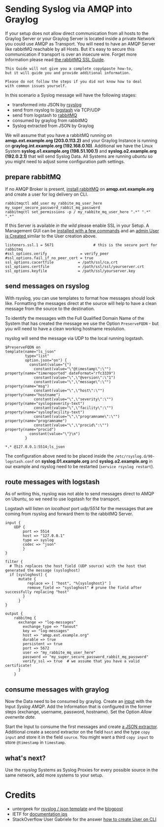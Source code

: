# Sending Syslog via AMQP into Graylog

If your setup does not allow direct communication from all hosts to the Graylog Server or your Graylog Server is located inside a private Network you could use AMQP as Transport. You will need to have an AMQP Server like rabbitMQ reachable by all Hosts. But it's easy to secure this communication if transport is over an insecure wire. Forget more Information please read [the rabbitMQ SSL Guide](https://www.rabbitmq.com/ssl.html).

```
This Guide will not give you a complete copy&paste how-to,
but it will guide you and provide additional information.

Please do not follow the steps if you did not know how to deal
with common issues yourself.   
```


In this scenario a Syslog message will have the following stages:

- transformed into JSON by [rsyslog](http://www.rsyslog.com)
- send from rsyslog to [logstash](https://www.elastic.co/products/logstash) via TCP/UDP
- send from logstash to [rabbitMQ](https://www.rabbitmq.com)
- consumed by graylog from rabbitMQ
- Syslog extracted from JSON by Graylog

We will assume that you have a rabbitMQ running on **amqp.ext.example.org (203.0.113.2)** and your Graylog Instance is running on **graylog.int.example.org (192.168.0.10)**. Additional we have the Linux System **syslog.o1.example.org (198.51.100.1)** and **syslog.o2.example.org (192.0.2.1)** that will send Syslog Data. All Systems are running *ubuntu* so you might need to adjust some configuration path settings.

## prepare rabbitMQ
If no AMQP Broker is present, [install rabbitMQ](https://www.rabbitmq.com/install-debian.html) on **amqp.ext.example.org** and create a user for log delivery on CLI.

```
rabbitmqctl add_user my_rabbite_mq_user_here my_super_secure_password_rabbit_mq_password
rabbitmqctl set_permissions -p / my_rabbite_mq_user_here ".*" ".*" ".*"
```

If this Server is available *in the wild* please enable SSL  in your Setup. A Management GUI can be [installed with a few commands](https://www.rabbitmq.com/management.html) and an [admin User is Created ](http://stackoverflow.com/questions/22850546/cant-access-rabbitmq-web-management-interface-after-fresh-install) similar to the User creation above.
```
listeners.ssl.1 = 5671                  # this is the secure port for rabbitmq
#ssl_options.verify               = verify_peer
#ssl_options.fail_if_no_peer_cert = true
ssl_options.cacertfile           = /path/ssl/ca.crt
ssl_options.certfile             = /path/ssl/ssl/yourserver.crt
ssl_options.keyfile              = /path/ssl/yourserver.key
```


## send messages on rsyslog
With rsyslog, you can use templates to format how messages should look like. Formatting the messages direct at the source will help to have a clean message from the source to the destination.

To identify the messages with the Full Qualified Domain Name of the System that has created the message we use the Option ``PreserveFQDN`` - but you will need to have a clean working hostname resolution.

rsyslog will send the message via UDP to the local running logstash.

```
$PreserveFQDN on
template(name="ls_json"
         type="list"
         option.json="on") {
           constant(value="{")
             constant(value="\"@timestamp\":\"")     property(name="timereported" dateFormat="rfc3339")
             constant(value="\",\"@version\":\"1")
             constant(value="\",\"message\":\"")     property(name="msg")
             constant(value="\",\"host\":\"")        property(name="hostname")
             constant(value="\",\"severity\":\"")    property(name="syslogseverity-text")
             constant(value="\",\"facility\":\"")    property(name="syslogfacility-text")
             constant(value="\",\"programname\":\"") property(name="programname")
             constant(value="\",\"procid\":\"")      property(name="procid")
           constant(value="\"}\n")
         }

*.* @127.0.0.1:5514;ls_json
```

The configuration above need to be placed inside the ``/etc/rsyslog.d/90-logstash.conf`` on **syslog.01.example.org** and **syslog.o2.example.org** in our example and rsyslog need to be restarted (``service rsyslog restart``).


## route messages with logstash
As of writing this, rsyslog was not able to send messages direct to AMQP on Ubuntu, so we need to use logstash for the transport.

Logstash will listen on *localhost* port *udp/5514* for the messages that are coming from rsyslog and forward them to the rabbitMQ Server.

```
input {
    UDP {
        port => 5514
        host => "127.0.0.1"
        type => syslog
        codec => "json"
        }
}

filter {
  # This replaces the host field (UDP source) with the host that generated the message (sysloghost)
  if [sysloghost] {
      mutate {
          replace => [ "host", "%{sysloghost}" ]
          remove_field => "sysloghost" # prune the field after successfully replacing "host"
        }
      }
}

output {
    rabbitmq {
      exchange => "log-messages"
        exchange_type => "fanout"
        key => "log-messages"
        host => "amqp.ext.example.org"
        durable => true
        persistent => true
        port => 5672
        user => "my_rabbite_mq_user_here"
        password => "my_super_secure_password_rabbit_mq_password"
        verify_ssl => true  # we assume that you have a valid certificate!
      }
    }
```

## consume messages with graylog
Now the Data need to be consumed by graylog. Create an [input](http://docs.graylog.org/en/2.0/pages/getting_started/config_input.html) with the Input *Syslog AMQP*. Add the Information that is configured in the former steps (exchange, username, password, hostname). Set the Option *Allow overwrite date*.

Start the Input to consume the first messages and create [a JSON extractor](http://docs.graylog.org/en/2.0/pages/extractors.html#using-the-json-extractor). Additional create a second extractor on the field `host` and the type `copy input` and store it in the field `source`. You might want a third `copy input` to store `@timestamp` in `timestamp`.

## what's next?
Use the *rsyslog* Systems as Syslog Proxies for every possible source in the same network, add more systems to your setup.


# Credits
- untergeek for [rsyslog / json template](https://gist.github.com/untergeek/0373ee85a41d03ae1b78) and the [blogpost](http://untergeek.com/2012/10/11/using-rsyslog-to-send-pre-formatted-json-to-logstash/)
- IETF for [documentation ips](https://tools.ietf.org/html/rfc5737)
- StackOverflow User Gabriele for the answer [how to create User on CLI](http://stackoverflow.com/questions/22850546/cant-access-rabbitmq-web-management-interface-after-fresh-install)
